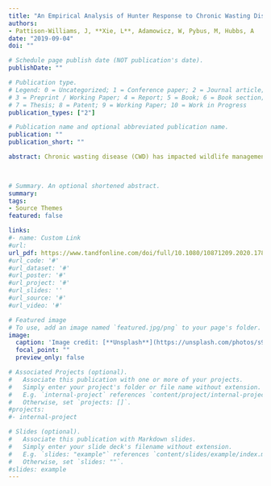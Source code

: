 ```yaml
---
title: "An Empirical Analysis of Hunter Response to Chronic Wasting Disease in Alberta" 
authors:
- Pattison-Williams, J, **Xie, L**, Adamowicz, W, Pybus, M, Hubbs, A
date: "2019-09-04"
doi: ""

# Schedule page publish date (NOT publication's date).
publishDate: ""

# Publication type.
# Legend: 0 = Uncategorized; 1 = Conference paper; 2 = Journal article;
# 3 = Preprint / Working Paper; 4 = Report; 5 = Book; 6 = Book section;
# 7 = Thesis; 8 = Patent; 9 = Working Paper; 10 = Work in Progress
publication_types: ["2"]

# Publication name and optional abbreviated publication name.
publication: ""
publication_short: ""

abstract: Chronic wasting disease (CWD) has impacted wildlife management in Canada. An integral partner in CWD management is the hunting community. This article empirically explored the response of Alberta mule deer hunters to CWD by modeling license application trends in areas where CWD has been positively detected in wild cervids. The relationship between resident draw applications and covariates of CWD prevalence, hunting quotas, draw success rates, licenses, and environmental indicators was examined with a fixed effects (FE) regression model. Results indicated that hunters are continuing to apply to hunt mule deer in areas with CWD and this relationship is not statistically impacted by the increasing prevalence of CWD. This outcome may be because CWD prevalence in Alberta is relatively low (but increasing), which is consistent with the literature indicating that few hunters avoid CWD zones until prevalence increases dramatically. Results also suggest that hunter-based strategies remain effective options for management. 
  


# Summary. An optional shortened abstract.
summary: 
tags: 
- Source Themes
featured: false

links:
#- name: Custom Link
#url: 
url_pdf: https://www.tandfonline.com/doi/full/10.1080/10871209.2020.1780351
#url_code: '#'
#url_dataset: '#'
#url_poster: '#'
#url_project: '#'
#url_slides: ''
#url_source: '#'
#url_video: '#'

# Featured image
# To use, add an image named `featured.jpg/png` to your page's folder. 
image:
  caption: 'Image credit: [**Unsplash**](https://unsplash.com/photos/s9CC2SKySJM)'
  focal_point: ""
  preview_only: false

# Associated Projects (optional).
#   Associate this publication with one or more of your projects.
#   Simply enter your project's folder or file name without extension.
#   E.g. `internal-project` references `content/project/internal-project/index.md`.
#   Otherwise, set `projects: []`.
#projects:
#- internal-project

# Slides (optional).
#   Associate this publication with Markdown slides.
#   Simply enter your slide deck's filename without extension.
#   E.g. `slides: "example"` references `content/slides/example/index.md`.
#   Otherwise, set `slides: ""`.
#slides: example
---
```


